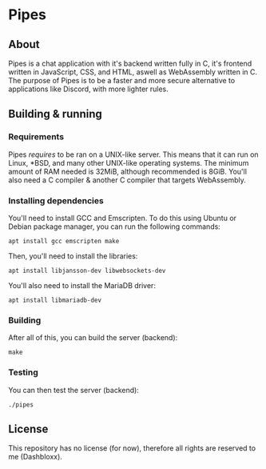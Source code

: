 # Pipes
## About
Pipes is a chat application with it's backend written fully in C, it's frontend written in JavaScript, CSS, and HTML, aswell as WebAssembly written in C. The purpose of Pipes is to be a faster and more secure alternative to applications like Discord, with more lighter rules.
## Building & running
### Requirements
Pipes *requires* to be ran on a UNIX-like server. This means that it can run on Linux, *BSD, and many other UNIX-like operating systems. The minimum amount of RAM needed is 32MiB, although recommended is 8GiB. You'll also need a C compiler & another C compiler that targets WebAssembly.
### Installing dependencies
You'll need to install GCC and Emscripten. To do this using Ubuntu or Debian package manager, you can run the following commands:
```
apt install gcc emscripten make
```
Then, you'll need to install the libraries:
```
apt install libjansson-dev libwebsockets-dev
```
You'll also need to install the MariaDB driver:
```
apt install libmariadb-dev
```
### Building
After all of this, you can build the server (backend):
```
make
```
### Testing
You can then test the server (backend):
```
./pipes
```
## License
This repository has no license (for now), therefore all rights are reserved to me (Dashbloxx).
